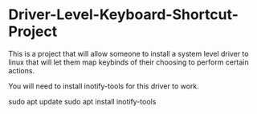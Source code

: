 # Driver-Level-Keyboard-Shortcut-Project
This is a project that will allow someone to install a system level driver to linux that will let them map keybinds of their choosing to perform certain actions.

You will need to install inotify-tools for this driver to work.

sudo apt update
sudo apt install inotify-tools
